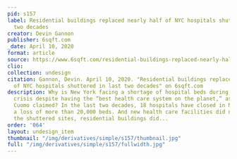 ```yaml
---
pid: s157
label: Residential buildings replaced nearly half of NYC hospitals shuttered in last
  two decades
creator: Devin Gannon
publisher: 6sqft.com
_date: April 10, 2020
format: article
source: https://www.6sqft.com/residential-buildings-replaced-nearly-half-of-nyc-hospitals-shuttered-in-last-two-decades/
clio:
collection: undesign
citation: Gannon, Devin. April 10, 2020. "Residential buildings replaced nearly half
  of NYC hospitals shuttered in last two decades" on 6sqft.com
description: Why is New York facing a shortage of hospital beds during the current
  crisis despite having the “best health care system on the planet,” as Gov. Andrew
  Cuomo claimed? In the last two decades, 18 hospitals have closed in New York City,
  a loss of more than 20,000 beds. And new health care facilities did not replace
  the shuttered sites, residential buildings did...
order: '064'
layout: undesign_item
thumbnail: "/img/derivatives/simple/s157/thumbnail.jpg"
full: "/img/derivatives/simple/s157/fullwidth.jpg"
---
```

